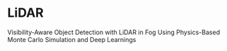 # LiDAR
Visibility-Aware Object Detection with LiDAR in Fog Using Physics-Based Monte Carlo Simulation and Deep Learnings
